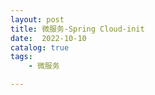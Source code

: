 ```yaml
---
layout: post
title: 微服务-Spring Cloud-init
date:  2022-10-10
catalog: true
tags:
    - 微服务

---
```


